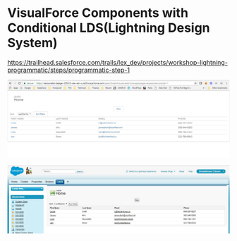 
# VisualForce Components with Conditional LDS(Lightning Design System)

https://trailhead.salesforce.com/trails/lex_dev/projects/workshop-lightning-programmatic/steps/programmatic-step-1

![Apex/VisualForce/VF Component w Conditional LDS/](VF_w_Conditional_LDS_Styling.JPG)

![Apex/VisualForce/VF Component w Conditional LDS/](VF_w_Conditional_LDS_Styling_2.JPG)
